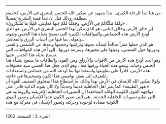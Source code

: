 ------------------------------------------------------------------------

من هنا تبدأ الرحلة الكبرى.. تبدأ بتمهيد عن تمكين الله للجنس البشري في
الأرض، كحقيقة مطلقة، وذلك قبل أن تبدأ قصة البشرية تفصيلاً.  
«وَلَقَدْ مَكَّنَّاكُمْ فِي الْأَرْضِ، وَجَعَلْنا لَكُمْ فِيها مَعايِشَ، قَلِيلًا ما تَشْكُرُونَ» :  
إن خالق الأرض وخالق الناس، هو الذي مكن لهذا الجنس البشري في الأرض. هو
الذي أودع الأرض هذه الخصائص والموافقات الكثيرة التي تسمح بحياة هذا الجنس
وتقوته وتعوله، بما فيها من أسباب الرزق والمعايش..  
هو الذي جعلها مقراً صالحاً لنشأته بجوها وتركيبها وحجمها وبعدها عن الشمس
والقمر، ودورتها حول الشمس، وميلها على محورها، وسرعة دورتها.. إلى آخر هذه
الموافقات التي تسمح بحياة هذا الجنس عليها.  
وهو الذي أودع هذه الأرض من الأقوات والأرزاق ومن القوى والطاقات ما يسمح
بنشأة هذا الجنس وحياته، وبنمو هذه الحياة ورقيها معاً.. وهو الذي جعل هذا
الجنس سيد مخلوقات هذه الأرض، قادراً على تطويعها واستخدامها بما أودعه الله
من خصائص واستعدادات للتعرف إلى بعض نواميس هذا الكون وتسخيرها في
حاجته..  
ولولا تمكين الله للإنسان في الأرض بهذا وذلك، ما استطاع هذا المخلوق
الضعيف القوة أن «يقهر الطبيعة» كما يعبر أهل الجاهلية قديماً وحديثاً! ولا
كان بقوته الذاتية قادراً على مواجهة القوى الكونية الهائلة الساحقة! إن
التصورات الجاهلية الإغريقية والرومانية هي التي تطبع تصورات الجاهلية
الحديثة.. هي التي تصور الكون عدواً للإنسان وتصور القوى الكونية مضادة
لوجوده وحركته وتصور الإنسان في معركة مع هذه

------------------------------------------------------------------------

الجزء: 3 ¦ الصفحة: 1262

